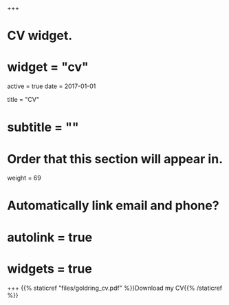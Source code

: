 +++
# CV widget.
# widget = "cv"
active = true
date = 2017-01-01

title = "CV"
# subtitle = ""

# Order that this section will appear in.
weight = 69

# Automatically link email and phone?
# autolink = true

# widgets = true
+++
{{% staticref "files/goldring_cv.pdf" %}}Download my CV{{% /staticref %}}
